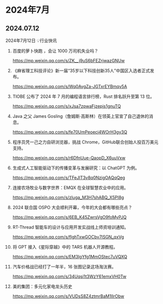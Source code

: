 # 2024年7月



## 2024.07.12

2024年7月12日 💡行业快讯

1. 百度的萝卜快跑 ，会让 1000 万司机失业吗？

   https://mp.weixin.qq.com/s/ZK__j9uS6bFEZrjwazGNUw

2. 《麻省理工科技评论》新一届“35岁以下科技创新35人”中国区入选者正式发布。

   https://mp.weixin.qq.com/s/Wq0AvgZa-JGTxrEYBmqv5A

3. TIOBE 公布了 2024 年 7 月的编程语言排行榜，Rust 排名跃升至第 13 位。

   https://mp.weixin.qq.com/s/xJsa7zpwaFjzepjs1gnuTQ

4. Java 之父 James Gosling（詹姆斯·高斯林）在领英上官宣了自己退休的消息。

   https://mp.weixin.qq.com/s/fe70UmPeoecj4WOrH3gy3Q

5. 程序员凭一己之力自研浏览器，挑战 Chrome，GitHub联合创始人投百万美元支持。

   https://mp.weixin.qq.com/s/r6DfnUue-QaopD_X6uuVxw

6. 生成式人工智能驱动下的传播变革与发展研究：以 ChatGPT 为例。

   https://mp.weixin.qq.com/s/TFeJlT3v8q0NzigOAQqQeg

7. 连接农场牧业与数字世界：EMQX 在全球智慧农业中的应用。

   https://mp.weixin.qq.com/s/zluga_M3H7shABQ_X5PI8g

8. 2024 联合国 OSPO 大会顺利开幕，今年的大会都有哪些亮点？

   https://mp.weixin.qq.com/s/6EB_K45ZwrsVgO9foMyPJQ

9. RT-Thread 智能车的设计与应用开发实战线上师资培训通知。

   https://mp.weixin.qq.com/s/flghTxwGOCbv7lSGN_qxVg

10. 将 GPT 接入《星际穿越》中的 TARS 机器人开源教程。

    https://mp.weixin.qq.com/s/EM3IgYfg1MmOStec7uVQXQ

11. 汽车价格战已经打了一年半，16 张图记录这场淘汰赛。

    https://mp.weixin.qq.com/s/34Uqsi1t3WzY61emxVH0Tw

12. 美的集团：多元化家电龙头历史

    https://mp.weixin.qq.com/s/VUDsS8Z4ztmrBaM1lIrObw
